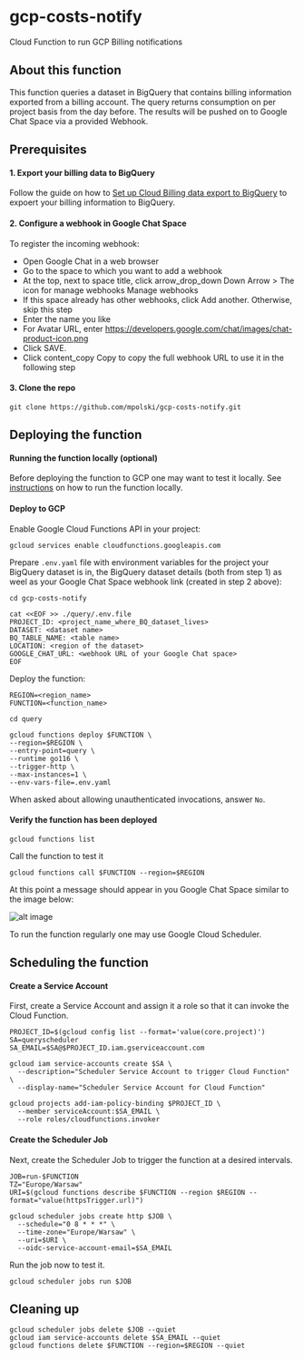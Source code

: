 # gcp-costs-notify
Cloud Function to run GCP Billing notifications

## About this function 
This function queries a dataset in BigQuery that contains billing information exported from a billing account.
The query returns consumption on per project basis from the day before.
The results will be pushed on to Google Chat Space via a provided Webhook. 

## Prerequisites
#### 1. Export your billing data to BigQuery
Follow the guide on how to [Set up Cloud Billing data export to BigQuery](https://cloud.google.com/billing/docs/how-to/export-data-bigquery-setup) to expoert your billing information to BigQuery.

#### 2. Configure a webhook in Google Chat Space
To register the incoming webhook:
- Open Google Chat in a web browser
- Go to the space to which you want to add a webhook
- At the top, next to space title, click arrow_drop_down Down Arrow > The icon for manage webhooks Manage webhooks
- If this space already has other webhooks, click Add another. Otherwise, skip this step
- Enter the name you like
- For Avatar URL, enter https://developers.google.com/chat/images/chat-product-icon.png
- Click SAVE.
- Click content_copy Copy to copy the full webhook URL to use it in the following step

#### 3. Clone the repo
```
git clone https://github.com/mpolski/gcp-costs-notify.git
```

## Deploying the function

#### Running the function locally (optional)
Before deploying the function to GCP one may want to test it locally.
See [instructions](https://github.com/mpolski/gcp-costs-notify/blob/main/docs/running_locally.md) on how to run the function locally.

#### Deploy to GCP
Enable Google Cloud Functions API in your project:

```gcloud services enable cloudfunctions.googleapis.com```

Prepare `.env.yaml` file with environment variables for the project your BigQuery dataset is in, the BigQuery dataset details (both from step 1) as weel as your Google Chat Space webhook link (created in step 2 above):

```
cd gcp-costs-notify

cat <<EOF >> ./query/.env.file
PROJECT_ID: <project_name_where_BQ_dataset_lives>
DATASET: <dataset name>
BQ_TABLE_NAME: <table name>
LOCATION: <region of the dataset>
GOOGLE_CHAT_URL: <webhook URL of your Google Chat space>
EOF
```

Deploy the function:

```
REGION=<region_name>
FUNCTION=<function_name>

cd query

gcloud functions deploy $FUNCTION \
--region=$REGION \
--entry-point=query \
--runtime go116 \
--trigger-http \
--max-instances=1 \
--env-vars-file=.env.yaml
```
When asked about allowing unauthenticated invocations, answer `No`.

#### Verify the function has been deployed

```gcloud functions list```

Call the function to test it

```gcloud functions call $FUNCTION --region=$REGION```

At this point a message should appear in you Google Chat Space similar to the image below:

![alt image](https://github.com/mpolski/gcp-costs-notify/blob/main/images/example.png?raw=true)


To run the function regularly one may use Google Cloud Scheduler.

## Scheduling the function

#### Create a Service Account
First, create a Service Account and assign it a role so that it can invoke the Cloud Function.

```
PROJECT_ID=$(gcloud config list --format='value(core.project)')
SA=queryscheduler
SA_EMAIL=$SA@$PROJECT_ID.iam.gserviceaccount.com

gcloud iam service-accounts create $SA \
  --description="Scheduler Service Account to trigger Cloud Function" \
  --display-name="Scheduler Service Account for Cloud Function"

gcloud projects add-iam-policy-binding $PROJECT_ID \
  --member serviceAccount:$SA_EMAIL \
  --role roles/cloudfunctions.invoker
```
#### Create the Scheduler Job
Next, create the Scheduler Job to trigger the function at a desired intervals.

```
JOB=run-$FUNCTION
TZ="Europe/Warsaw"
URI=$(gcloud functions describe $FUNCTION --region $REGION --format="value(httpsTrigger.url)")

gcloud scheduler jobs create http $JOB \
  --schedule="0 8 * * *" \
  --time-zone="Europe/Warsaw" \
  --uri=$URI \
  --oidc-service-account-email=$SA_EMAIL
```
Run the job now to test it.

```
gcloud scheduler jobs run $JOB
```

## Cleaning up

```
gcloud scheduler jobs delete $JOB --quiet
gcloud iam service-accounts delete $SA_EMAIL --quiet
gcloud functions delete $FUNCTION --region=$REGION --quiet
```


